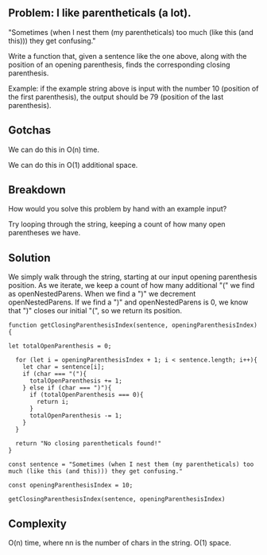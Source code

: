 ## Problem: I like parentheticals (a lot).

"Sometimes (when I nest them (my parentheticals) too much (like this (and this))) they get confusing."

Write a function that, given a sentence like the one above, along with the position of an opening parenthesis, finds the corresponding closing parenthesis.

Example: if the example string above is input with the number 10 (position of the first parenthesis), the output should be 79 (position of the last parenthesis).

## Gotchas

We can do this in O(n) time.

We can do this in O(1) additional space.

## Breakdown

How would you solve this problem by hand with an example input?

Try looping through the string, keeping a count of how many open parentheses we have.

## Solution

We simply walk through the string, starting at our input opening parenthesis position. As we iterate, we keep a count of how many additional "(" we find as openNestedParens. When we find a ")" we decrement openNestedParens. If we find a ")" and openNestedParens is 0, we know that ")" closes our initial "(", so we return its position.

```
function getClosingParenthesisIndex(sentence, openingParenthesisIndex){

let totalOpenParenthesis = 0;

  for (let i = openingParenthesisIndex + 1; i < sentence.length; i++){
    let char = sentence[i]; 
    if (char === "("){
      totalOpenParenthesis += 1;
    } else if (char === ")"){
      if (totalOpenParenthesis === 0){
        return i;
      }
      totalOpenParenthesis -= 1;
    }
  }

  return "No closing parentheticals found!"
}

const sentence = "Sometimes (when I nest them (my parentheticals) too much (like this (and this))) they get confusing."

const openingParenthesisIndex = 10;

getClosingParenthesisIndex(sentence, openingParenthesisIndex)
```

## Complexity

O(n) time, where nn is the number of chars in the string. O(1) space.
